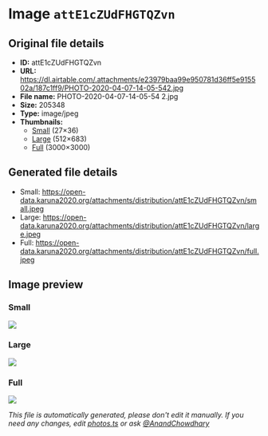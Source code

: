 # Image `attE1cZUdFHGTQZvn`

## Original file details

- **ID:** attE1cZUdFHGTQZvn
- **URL:** https://dl.airtable.com/.attachments/e23979baa99e950781d36ff5e915502a/187c1ff9/PHOTO-2020-04-07-14-05-542.jpg
- **File name:** PHOTO-2020-04-07-14-05-54 2.jpg
- **Size:** 205348
- **Type:** image/jpeg
- **Thumbnails:**
  - [Small](https://dl.airtable.com/.attachmentThumbnails/e725a0e858bafa694edd1e1a80de963e/72b9d6e1) (27×36)
  - [Large](https://dl.airtable.com/.attachmentThumbnails/d419cbdbc03e856970c830fdaf12a5f9/e462b8a9) (512×683)
  - [Full](https://dl.airtable.com/.attachmentThumbnails/29508aac1e0dae20b83f87e2cc49e8b5/742e04e1) (3000×3000)

## Generated file details

- Small: https://open-data.karuna2020.org/attachments/distribution/attE1cZUdFHGTQZvn/small.jpeg
- Large: https://open-data.karuna2020.org/attachments/distribution/attE1cZUdFHGTQZvn/large.jpeg
- Full: https://open-data.karuna2020.org/attachments/distribution/attE1cZUdFHGTQZvn/full.jpeg

## Image preview

### Small

![](https://open-data.karuna2020.org/attachments/distribution/attE1cZUdFHGTQZvn/small.jpeg)

### Large

![](https://open-data.karuna2020.org/attachments/distribution/attE1cZUdFHGTQZvn/large.jpeg)

### Full

![](https://open-data.karuna2020.org/attachments/distribution/attE1cZUdFHGTQZvn/full.jpeg)

_This file is automatically generated, please don't edit it manually. If you need any changes, edit [photos.ts](/photos.ts) or ask [@AnandChowdhary](https://github.com/AnandChowdhary)_

